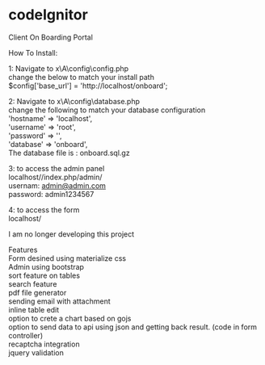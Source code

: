 # codeIgnitor
Client On Boarding Portal

How To Install: 

1: Navigate to x\A\config\config.php<br />
change the below to match your install path<br />
$config['base_url'] = 'http://localhost/onboard';

2: Navigate to x\A\config\database.php<br />
change the following to match your database configuration<br />
	'hostname' => 'localhost',<br />
	'username' => 'root',<br />
	'password' => '',<br />
	'database' => 'onboard',<br />
The database file is : onboard.sql.gz

3: to access the admin panel<br />
localhost/<your-install-path>/index.php/admin/<br />
usernam: admin@admin.com<br />
password: admin1234567

4: to access the form<br />
localhost/<your-install-path>

I am no longer developing this project

Features<br />
Form desined using materialize css<br />
Admin using bootstrap<br />
sort feature on tables<br />
search feature<br />
pdf file generator<br />
sending email with attachment<br />
inline table edit<br />
option to crete a chart based on gojs<br />
option to send data to api using json and getting back result. (code in form controller)<br />
recaptcha integration<br />
jquery validation
